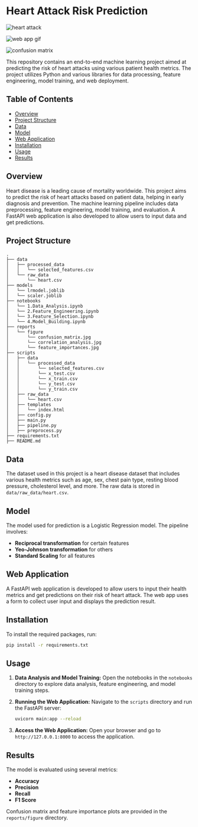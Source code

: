 # Heart Attack Risk Prediction

![heart attack](https://github.com/yordanossimegnew/End_to_End_Heart_Attack_Risk_Prediction/blob/main/heart%20attack.jpg)

![web app gif](https://github.com/yordanossimegnew/End_to_End_Heart_Attack_Risk_Prediction/blob/main/real%20time%20app.gif)

![confusion matrix](https://github.com/yordanossimegnew/End_to_End_Heart_Attack_Risk_Prediction/blob/main/reports/figure/confusion_matrix.jpg)

This repository contains an end-to-end machine learning project aimed at predicting the risk of heart attacks using various patient health metrics. The project utilizes Python and various libraries for data processing, feature engineering, model training, and web deployment.

## Table of Contents

- [Overview](#overview)
- [Project Structure](#project-structure)
- [Data](#data)
- [Model](#model)
- [Web Application](#web-application)
- [Installation](#installation)
- [Usage](#usage)
- [Results](#results)

## Overview

Heart disease is a leading cause of mortality worldwide. This project aims to predict the risk of heart attacks based on patient data, helping in early diagnosis and prevention. The machine learning pipeline includes data preprocessing, feature engineering, model training, and evaluation. A FastAPI web application is also developed to allow users to input data and get predictions.

## Project Structure

```plaintext
.
├── data
│   ├── processed_data
│   │   └── selected_features.csv
│   └── raw_data
│       └── heart.csv
├── models
│   └── lrmodel.joblib
│   └── scaler.joblib
├── notebooks
│   └── 1.Data_Analysis.ipynb
│   └── 2.Feature_Engineering.ipynb
│   └── 3.Feature_Selection.ipynb
│   └── 4.Model_Building.ipynb
├── reports
│   └── figure
│       └── confusion_matrix.jpg
│       └── correlation_analysis.jpg
│       └── feature_importances.jpg
├── scripts
│   ├── data
│   │   └── processed_data
│   │       └── selected_features.csv
│   │       └── x_test.csv
│   │       └── x_train.csv
│   │       └── y_test.csv
│   │       └── y_train.csv
│   ├── raw_data
│   │   └── heart.csv
│   ├── templates
│   │   └── index.html
│   ├── config.py
│   ├── main.py
│   ├── pipeline.py
│   ├── preprocess.py
├── requirements.txt
├── README.md
```

## Data

The dataset used in this project is a heart disease dataset that includes various health metrics such as age, sex, chest pain type, resting blood pressure, cholesterol level, and more. The raw data is stored in `data/raw_data/heart.csv`.

## Model

The model used for prediction is a Logistic Regression model. The pipeline involves:
- **Reciprocal transformation** for certain features
- **Yeo-Johnson transformation** for others
- **Standard Scaling** for all features

## Web Application

A FastAPI web application is developed to allow users to input their health metrics and get predictions on their risk of heart attack. The web app uses a form to collect user input and displays the prediction result.

## Installation

To install the required packages, run:

```bash
pip install -r requirements.txt
```

## Usage

1. **Data Analysis and Model Training:**
   Open the notebooks in the `notebooks` directory to explore data analysis, feature engineering, and model training steps.

2. **Running the Web Application:**
   Navigate to the `scripts` directory and run the FastAPI server:
   ```bash
   uvicorn main:app --reload
   ```

3. **Access the Web Application:**
   Open your browser and go to `http://127.0.0.1:8000` to access the application.

## Results

The model is evaluated using several metrics:
- **Accuracy**
- **Precision**
- **Recall**
- **F1 Score**

Confusion matrix and feature importance plots are provided in the `reports/figure` directory.
